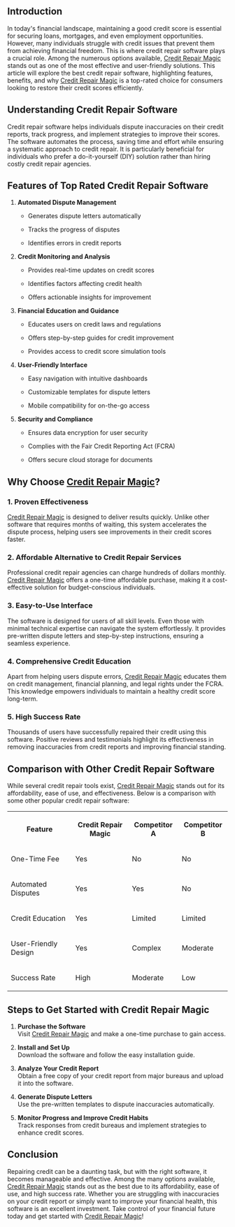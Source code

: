 <h2>Introduction</h2><p>In today's financial landscape, maintaining a good credit score is essential for securing loans, mortgages, and even employment opportunities. However, many individuals struggle with credit issues that prevent them from achieving financial freedom. This is where credit repair software plays a crucial role. Among the numerous options available, <a target="_blank" rel="noopener noreferrer nofollow" href="https://tinyurl.com/4v9se6nu">Credit Repair Magic</a> stands out as one of the most effective and user-friendly solutions. This article will explore the best credit repair software, highlighting features, benefits, and why <a target="_blank" rel="noopener noreferrer nofollow" href="https://tinyurl.com/4v9se6nu">Credit Repair Magic</a> is a top-rated choice for consumers looking to restore their credit scores efficiently.</p><h2>Understanding Credit Repair Software</h2><p>Credit repair software helps individuals dispute inaccuracies on their credit reports, track progress, and implement strategies to improve their scores. The software automates the process, saving time and effort while ensuring a systematic approach to credit repair. It is particularly beneficial for individuals who prefer a do-it-yourself (DIY) solution rather than hiring costly credit repair agencies.</p><h2>Features of Top Rated Credit Repair Software</h2><ol><li><p><strong>Automated Dispute Management</strong></p><ul><li><p>Generates dispute letters automatically</p></li><li><p>Tracks the progress of disputes</p></li><li><p>Identifies errors in credit reports</p></li></ul></li><li><p><strong>Credit Monitoring and Analysis</strong></p><ul><li><p>Provides real-time updates on credit scores</p></li><li><p>Identifies factors affecting credit health</p></li><li><p>Offers actionable insights for improvement</p></li></ul></li><li><p><strong>Financial Education and Guidance</strong></p><ul><li><p>Educates users on credit laws and regulations</p></li><li><p>Offers step-by-step guides for credit improvement</p></li><li><p>Provides access to credit score simulation tools</p></li></ul></li><li><p><strong>User-Friendly Interface</strong></p><ul><li><p>Easy navigation with intuitive dashboards</p></li><li><p>Customizable templates for dispute letters</p></li><li><p>Mobile compatibility for on-the-go access</p></li></ul></li><li><p><strong>Security and Compliance</strong></p><ul><li><p>Ensures data encryption for user security</p></li><li><p>Complies with the Fair Credit Reporting Act (FCRA)</p></li><li><p>Offers secure cloud storage for documents</p></li></ul></li></ol><h2>Why Choose <a target="_blank" rel="noopener noreferrer nofollow" href="https://tinyurl.com/4v9se6nu">Credit Repair Magic</a>?</h2><h3>1. Proven Effectiveness</h3><p><a target="_blank" rel="noopener noreferrer nofollow" href="https://tinyurl.com/4v9se6nu">Credit Repair Magic</a> is designed to deliver results quickly. Unlike other software that requires months of waiting, this system accelerates the dispute process, helping users see improvements in their credit scores faster.</p><h3>2. Affordable Alternative to Credit Repair Services</h3><p>Professional credit repair agencies can charge hundreds of dollars monthly. <a target="_blank" rel="noopener noreferrer nofollow" href="https://tinyurl.com/4v9se6nu">Credit Repair Magic</a> offers a one-time affordable purchase, making it a cost-effective solution for budget-conscious individuals.</p><h3>3. Easy-to-Use Interface</h3><p>The software is designed for users of all skill levels. Even those with minimal technical expertise can navigate the system effortlessly. It provides pre-written dispute letters and step-by-step instructions, ensuring a seamless experience.</p><h3>4. Comprehensive Credit Education</h3><p>Apart from helping users dispute errors, <a target="_blank" rel="noopener noreferrer nofollow" href="https://tinyurl.com/4v9se6nu">Credit Repair Magic</a> educates them on credit management, financial planning, and legal rights under the FCRA. This knowledge empowers individuals to maintain a healthy credit score long-term.</p><h3>5. High Success Rate</h3><p>Thousands of users have successfully repaired their credit using this software. Positive reviews and testimonials highlight its effectiveness in removing inaccuracies from credit reports and improving financial standing.</p><h2>Comparison with Other Credit Repair Software</h2><p>While several credit repair tools exist, <a target="_blank" rel="noopener noreferrer nofollow" href="https://tinyurl.com/4v9se6nu">Credit Repair Magic</a> stands out for its affordability, ease of use, and effectiveness. Below is a comparison with some other popular credit repair software:</p><table style="min-width: 100px"><colgroup><col style="min-width: 25px"><col style="min-width: 25px"><col style="min-width: 25px"><col style="min-width: 25px"></colgroup><tbody><tr><th colspan="1" rowspan="1"><p>Feature</p></th><th colspan="1" rowspan="1"><p>Credit Repair Magic</p></th><th colspan="1" rowspan="1"><p>Competitor A</p></th><th colspan="1" rowspan="1"><p>Competitor B</p></th></tr><tr><td colspan="1" rowspan="1"><p>One-Time Fee</p></td><td colspan="1" rowspan="1"><p>Yes</p></td><td colspan="1" rowspan="1"><p>No</p></td><td colspan="1" rowspan="1"><p>No</p></td></tr><tr><td colspan="1" rowspan="1"><p>Automated Disputes</p></td><td colspan="1" rowspan="1"><p>Yes</p></td><td colspan="1" rowspan="1"><p>Yes</p></td><td colspan="1" rowspan="1"><p>No</p></td></tr><tr><td colspan="1" rowspan="1"><p>Credit Education</p></td><td colspan="1" rowspan="1"><p>Yes</p></td><td colspan="1" rowspan="1"><p>Limited</p></td><td colspan="1" rowspan="1"><p>Limited</p></td></tr><tr><td colspan="1" rowspan="1"><p>User-Friendly Design</p></td><td colspan="1" rowspan="1"><p>Yes</p></td><td colspan="1" rowspan="1"><p>Complex</p></td><td colspan="1" rowspan="1"><p>Moderate</p></td></tr><tr><td colspan="1" rowspan="1"><p>Success Rate</p></td><td colspan="1" rowspan="1"><p>High</p></td><td colspan="1" rowspan="1"><p>Moderate</p></td><td colspan="1" rowspan="1"><p>Low</p></td></tr></tbody></table><h2>Steps to Get Started with Credit Repair Magic</h2><ol><li><p><strong>Purchase the Software</strong><br>Visit <a target="_blank" rel="noopener noreferrer nofollow" href="https://tinyurl.com/4v9se6nu">Credit Repair Magic</a> and make a one-time purchase to gain access.</p></li><li><p><strong>Install and Set Up</strong><br>Download the software and follow the easy installation guide.</p></li><li><p><strong>Analyze Your Credit Report</strong><br>Obtain a free copy of your credit report from major bureaus and upload it into the software.</p></li><li><p><strong>Generate Dispute Letters</strong><br>Use the pre-written templates to dispute inaccuracies automatically.</p></li><li><p><strong>Monitor Progress and Improve Credit Habits</strong><br>Track responses from credit bureaus and implement strategies to enhance credit scores.</p></li></ol><h2>Conclusion</h2><p>Repairing credit can be a daunting task, but with the right software, it becomes manageable and effective. Among the many options available, <a target="_blank" rel="noopener noreferrer nofollow" href="https://tinyurl.com/4v9se6nu">Credit Repair Magic</a> stands out as the best due to its affordability, ease of use, and high success rate. Whether you are struggling with inaccuracies on your credit report or simply want to improve your financial health, this software is an excellent investment. Take control of your financial future today and get started with <a target="_blank" rel="noopener noreferrer nofollow" href="https://tinyurl.com/4v9se6nu">Credit Repair Magic</a>!</p><p></p>

